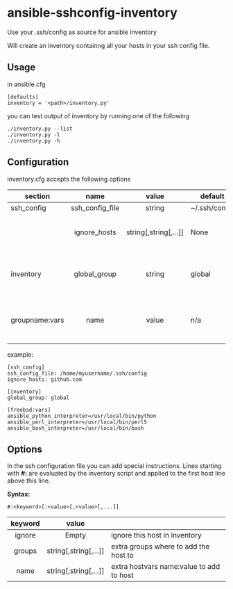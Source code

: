 # ansible-sshconfig-inventory
Use your .ssh/config as source for ansible inventory

Will create an inventory containng all your hosts in your ssh config file. 

## Usage

in ansible.cfg
```
[defaults]
inventory = '<path>/inventory.py'
```

you can test output of inventory by running one of the following
```
./inventory.py --list
./inventory.py -l
./inventory.py -h
```


## Configuration

inventory.cfg accepts the following options

|section|name|value| default | |
|-------|:--:|:---:|---------|-|
|ssh_config|ssh_config_file| string | ~/.ssh/config ||
||ignore_hosts| string[,string[,...]] | None | List of hosts not to include in inventory |
|inventory|global_group| string | global | groupname for hosts not having a fqdn hostname |
|groupname:vars| name | value | n/a | add name=value as group var to groupname

example:
```
[ssh_config]
ssh_config_file: /home/myusername/.ssh/config
ignore_hosts: github.com

[inventory]
global_group: global

[freebsd:vars]
ansible_python_interpreter=/usr/local/bin/python
ansible_perl_interpreter=/usr/local/bin/perl5
ansible_bash_interpreter=/usr/local/bin/bash
```

## Options

In the ssh configuration file you can add special instructions. Lines starting with 
__\#\:__ are evaluated by the inventory script and applied to the first host line above this line.

__Syntax:__
```
#:<keyword>[:<value>[,<value>[,...]]
```

|keyword|value| |
|:-----:|:---:|-|
|ignore|Empty|ignore this host in inventory|
|groups|string[,string[,...]]|extra groups where to add the host to|
|name|string[,string[,...]]|extra hostvars name:value to add to host|

